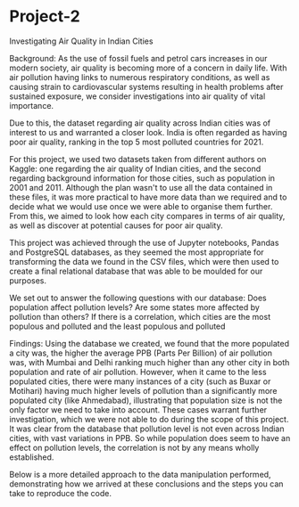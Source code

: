 # Project-2

Investigating Air Quality in Indian Cities


Background:
As the use of fossil fuels and petrol cars increases in our modern society, air quality is becoming more of a concern in daily life. With air pollution having links to numerous respiratory conditions, as well as causing strain to cardiovascular systems resulting in health problems after sustained exposure, we consider investigations into air quality of vital importance. 


Due to this, the dataset regarding air quality across Indian cities was of interest to us and warranted a closer look. India is often regarded as having poor air quality, ranking in the top 5 most polluted countries for 2021.


For this project, we used two datasets taken from different authors on Kaggle: one regarding the air quality of Indian cities, and the second regarding background information for those cities, such as population in 2001 and 2011. Although the plan wasn't to use all the data contained in these files, it was more practical to have more data than we required and to decide what we would use once we were able to organise them further. From this, we aimed to look how each city compares in terms of air quality, as well as discover at potential causes for poor air quality.


This project was achieved through the use of Jupyter notebooks, Pandas and PostgreSQL databases, as they seemed the most appropriate for transforming the data we found in the CSV files, which were then used to create a final relational database that was able to be moulded for our purposes.

We set out to answer the following questions with our database:
 	Does population affect pollution levels?
	Are some states more affected by pollution than others?
	If there is a correlation, which cities are the most populous and polluted and the least populous and polluted

Findings:
Using the database we created, we found that the more populated a city was, the higher the average PPB (Parts Per Billion) of air pollution was, with Mumbai and Delhi ranking much higher than any other city in both population and rate of air pollution. However, when it came to the less populated cities, there were many instances of a city (such as Buxar or Motihari) having much higher levels of pollution than a significantly more populated city (like Ahmedabad), illustrating that population size is not the only factor we need to take into account. These cases warrant further investigation, which we were not able to do during the scope of this project. It was clear from the database that pollution level is not even across Indian cities, with vast variations in PPB. So while population does seem to have an effect on pollution levels, the correlation is not by any means wholly established.


Below is a more detailed approach to the data manipulation performed, demonstrating how we arrived at these conclusions and the steps you can take to reproduce the code.